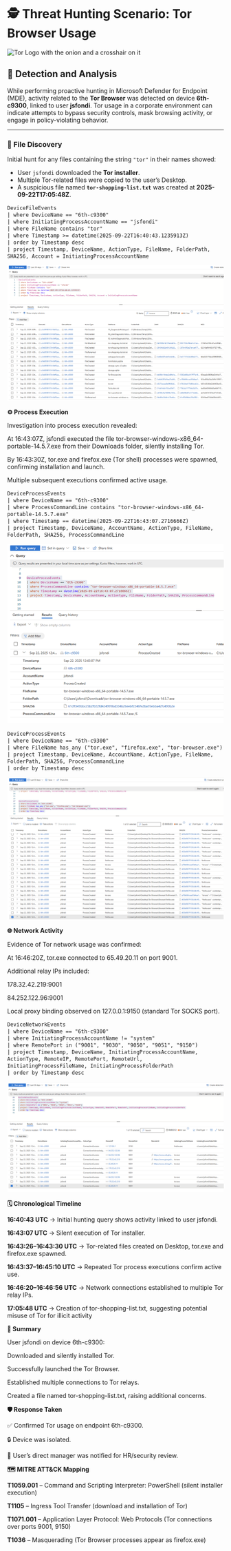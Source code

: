 # 🕵️ Threat Hunting Scenario: Tor Browser Usage

<img width="400" src="https://github.com/user-attachments/assets/44bac428-01bb-4fe9-9d85-96cba7698bee" alt="Tor Logo with the onion and a crosshair on it"/>

## 🔎 Detection and Analysis  

While performing proactive hunting in Microsoft Defender for Endpoint (MDE), activity related to the **Tor Browser** was detected on device **6th-c9300**, linked to user **jsfondi**. Tor usage in a corporate environment can indicate attempts to bypass security controls, mask browsing activity, or engage in policy-violating behavior.

---

### 📂 File Discovery  

Initial hunt for any files containing the string `"tor"` in their names showed:  

- User `jsfondi` downloaded the **Tor installer**.  
- Multiple Tor-related files were copied to the user’s Desktop.  
- A suspicious file named **`tor-shopping-list.txt`** was created at **2025-09-22T17:05:48Z**.  

```kql
DeviceFileEvents
| where DeviceName == "6th-c9300"
| where InitiatingProcessAccountName == "jsfondi"
| where FileName contains "tor"
| where Timestamp >= datetime(2025-09-22T16:40:43.1235913Z)
| order by Timestamp desc
| project Timestamp, DeviceName, ActionType, FileName, FolderPath, SHA256, Account = InitiatingProcessAccountName
```



![Tor Browser Execution - Process Events](../images/tor-browser-usage-1.png)




**⚙️ Process Execution**

Investigation into process execution revealed:

At 16:43:07Z, jsfondi executed the file tor-browser-windows-x86_64-portable-14.5.7.exe from their Downloads folder, silently installing Tor.

By 16:43:30Z, tor.exe and firefox.exe (Tor shell) processes were spawned, confirming installation and launch.

Multiple subsequent executions confirmed active usage.




```kql
DeviceProcessEvents
| where DeviceName == "6th-c9300"
| where ProcessCommandLine contains "tor-browser-windows-x86_64-portable-14.5.7.exe"
| where Timestamp == datetime(2025-09-22T16:43:07.2716666Z)
| project Timestamp, DeviceName, AccountName, ActionType, FileName, FolderPath, SHA256, ProcessCommandLine
```


![Tor Browser Network Connections](../images/tor-browser-usage-2.png)




```kql
DeviceProcessEvents
| where DeviceName == "6th-c9300"
| where FileName has_any ("tor.exe", "firefox.exe", "tor-browser.exe")
| project Timestamp, DeviceName, AccountName, ActionType, FileName, FolderPath, SHA256, ProcessCommandLine
| order by Timestamp desc
```



![Tor Browser File Creation Events](../images/tor-browser-usage-3.png)





**🌐 Network Activity**

Evidence of Tor network usage was confirmed:

At 16:46:20Z, tor.exe connected to 65.49.20.11 on port 9001.

Additional relay IPs included:

178.32.42.219:9001

84.252.122.96:9001

Local proxy binding observed on 127.0.0.1:9150 (standard Tor SOCKS port).




```kql
DeviceNetworkEvents
| where DeviceName == "6th-c9300"
| where InitiatingProcessAccountName != "system"
| where RemotePort in ("9001", "9030", "9050", "9051", "9150")
| project Timestamp, DeviceName, InitiatingProcessAccountName, ActionType, RemoteIP, RemotePort, RemoteUrl, InitiatingProcessFileName, InitiatingProcessFolderPath
| order by Timestamp desc
```



![Tor Browser Installer Execution](../images/tor-browser-usage-4.png)




**🗓️ Chronological Timeline**

**16:40:43 UTC** → Initial hunting query shows activity linked to user jsfondi.

**16:43:07 UTC** → Silent execution of Tor installer.

**16:43:26–16:43:30 UTC** → Tor-related files created on Desktop, tor.exe and firefox.exe spawned.

**16:43:37–16:45:10 UTC** → Repeated Tor process executions confirm active use.

**16:46:20–16:46:56 UTC** → Network connections established to multiple Tor relay IPs.

**17:05:48 UTC** → Creation of tor-shopping-list.txt, suggesting potential misuse of Tor for illicit activity






**📌 Summary**

User jsfondi on device 6th-c9300:

Downloaded and silently installed Tor.

Successfully launched the Tor Browser.

Established multiple connections to Tor relays.

Created a file named tor-shopping-list.txt, raising additional concerns.




**🛡️ Response Taken**

✅ Confirmed Tor usage on endpoint 6th-c9300.

🔒 Device was isolated.

👤 User’s direct manager was notified for HR/security review.





**🗺️ MITRE ATT&CK Mapping**

**T1059.001** – Command and Scripting Interpreter: PowerShell (silent installer execution)

**T1105** – Ingress Tool Transfer (download and installation of Tor)

**T1071.001** – Application Layer Protocol: Web Protocols (Tor connections over ports 9001, 9150)

**T1036** – Masquerading (Tor Browser processes appear as firefox.exe)
